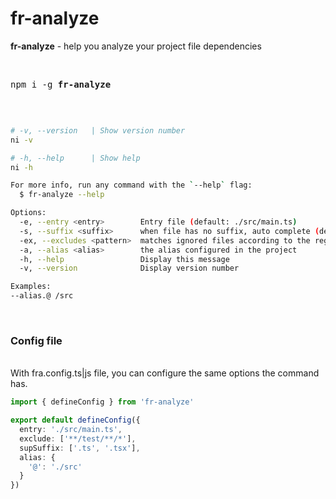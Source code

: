 # fr-analyze

**fr-analyze** - help you analyze your project file dependencies

<br>

<pre>
npm i -g <b>fr-analyze</b>
</pre>

<br>

``` bash

# -v, --version   | Show version number
ni -v

# -h, --help      | Show help
ni -h

For more info, run any command with the `--help` flag:
  $ fr-analyze --help

Options:
  -e, --entry <entry>        Entry file (default: ./src/main.ts)
  -s, --suffix <suffix>      when file has no suffix, auto complete (default: .ts)
  -ex, --excludes <pattern>  matches ignored files according to the regex (default: )
  -a, --alias <alias>        the alias configured in the project 
  -h, --help                 Display this message 
  -v, --version              Display version number 

Examples:
--alias.@ /src
```

<br>

### Config file
<br>
With fra.config.ts|js file, you can configure the same options the command has.

``` typescript
import { defineConfig } from 'fr-analyze'

export default defineConfig({
  entry: './src/main.ts',
  exclude: ['**/test/**/*'],
  supSuffix: ['.ts', '.tsx'],
  alias: {
    '@': './src'
  }
})
```